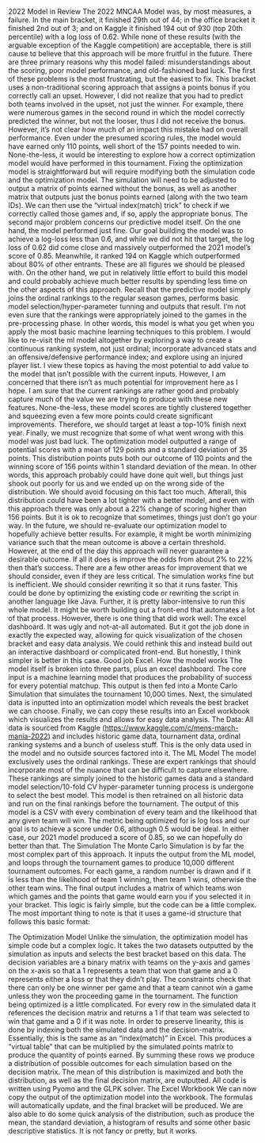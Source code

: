 2022 Model in Review
The 2022 MNCAA Model was, by most measures, a failure. In the main bracket, it finished 29th out of 44; in the office bracket it finished 2nd out of 3; and on Kaggle it finished 194 out of 930 (top 20th percentile) with a log loss of 0.62. While none of these results (with the arguable exception of the Kaggle competition) are acceptable, there is still cause to believe that this approach will be more fruitful in the future.
There are three primary reasons why this model failed: misunderstandings about the scoring, poor model performance, and old-fashioned bad luck. The first of these problems is the most frustrating, but the easiest to fix. This bracket uses a non-traditional scoring approach that assigns a points bonus if you correctly call an upset. However, I did not realize that you had to predict both teams involved in the upset, not just the winner. For example, there were numerous games in the second round in which the model correctly predicted the winner, but not the looser, thus I did not receive the bonus. However, it’s not clear how much of an impact this mistake had on overall performance. Even under the presumed scoring rules, the model would have earned only 110 points, well short of the 157 points needed to win. None-the-less, it would be interesting to explore how a correct optimization model would have performed in this tournament.
Fixing the optimization model is straightforward but will require modifying both the simulation code and the optimization model. The simulation will need to be adjusted to output a matrix of points earned without the bonus, as well as another matrix that outputs just the bonus points earned (along with the two team IDs). We can then use the “virtual index(match) trick” to check if we correctly called those games and, if so, apply the appropriate bonus.
The second major problem concerns our predictive model itself. On the one hand, the model performed just fine. Our goal building the model was to achieve a log-loss less than 0.6, and while we did not hit that target, the log loss of 0.62 did come close and massively outperformed the 2021 model’s score of 0.85. Meanwhile, it ranked 194 on Kaggle which outperformed about 80% of other entrants. These are all figures we should be pleased with. On the other hand, we put in relatively little effort to build this model and could probably achieve much better results by spending less time on the other aspects of this approach.
Recall that the predictive model simply joins the ordinal rankings to the regular season games, performs basic model selection/hyper-parameter tunning and outputs that result. I’m not even sure that the rankings were appropriately joined to the games in the pre-processing phase. In other words, this model is what you get when you apply the most basic machine learning techniques to this problem. I would like to re-visit the ml model altogether by exploring a way to create a continuous ranking system, not just ordinal; incorporate advanced stats and an offensive/defensive performance index; and explore using an injured player list. I view these topics as having the most potential to add value to the model that isn’t possible with the current inputs. However, I am concerned that there isn’t as much potential for improvement here as I hope. I am sure that the current rankings are rather good and probably capture much of the value we are trying to produce with these new features. None-the-less, these model scores are tightly clustered together and squeezing even a few more points could create significant improvements. Therefore, we should target at least a top-10% finish next year.
Finally, we must recognize that some of what went wrong with this model was just bad luck. The optimization model outputted a range of potential scores with a mean of 129 points and a standard deviation of 35 points. This distribution points puts both our outcome of 110 points and the winning score of 156 points within 1 standard deviation of the mean. In other words, this approach probably could have done quit well, but things just shook out poorly for us and we ended up on the wrong side of the distribution. We should avoid focusing on this fact too much. Afterall, this distribution could have been a lot tighter with a better model, and even with this approach there was only about a 22% change of scoring higher than 156 points. But it is ok to recognize that sometimes, things just don’t go your way.
In the future, we should re-evaluate our optimization model to hopefully achieve better results. For example, it might be worth minimizing variance such that the mean outcome is above a certain threshold. However, at the end of the day this approach will never guarantee a desirable outcome. If all it does is improve the odds from about 2% to 22% then that’s success.
There are a few other areas for improvement that we should consider, even if they are less critical. The simulation works fine but is inefficient. We should consider rewriting it so that it runs faster. This could be done by optimizing the existing code or rewriting the script in another language like Java. Further, it is pretty labor-intensive to run this whole model. It might be worth building out a front-end that automates a lot of that process. 
However, there is one thing that did work well: The excel dashboard. It was ugly and not-at-all automated. But it got the job done in exactly the expected way, allowing for quick visualization of the chosen bracket and easy data analysis. We could rethink this and instead build out an interactive dashboard or complicated front-end. But honestly, I think simpler is better in this case. Good job Excel.
How the model works
The model itself is broken into three parts, plus an excel dashboard. The core input is a machine learning model that produces the probability of success for every potential matchup. This output is then fed into a Monte Carlo Simulation that simulates the tournament 10,000 times. Next, the simulated data is inputted into an optimization model which reveals the best bracket we can choose. Finally, we can copy these results into an Excel workbook which visualizes the results and allows for easy data analysis.
The Data:
All data is sourced from Kaggle (https://www.kaggle.com/c/mens-march-mania-2022) and includes historic game data, tournament data, ordinal ranking systems and a bunch of useless stuff. This is the only data used in the model and no outside sources factored into it.
The ML Model
The model exclusively uses the ordinal rankings. These are expert rankings that should incorporate most of the nuance that can be difficult to capture elsewhere. These rankings are simply joined to the historic games data and a standard model selection/10-fold CV hyper-parameter tunning process is undergone to select the best model. This model is then retrained on all historic data and run on the final rankings before the tournament. The output of this model is a CSV with every combination of every team and the likelihood that any given team will win. The metric being optimized for is log loss and our goal is to achieve a score under 0.6, although 0.5 would be ideal. In either case, our 2021 model produced a score of 0.85, so we can hopefully do better than that.
The Simulation
The Monte Carlo Simulation is by far the most complex part of this approach. It inputs the output from the ML model, and loops through the tournament games to produce 10,000 different tournament outcomes. For each game, a random number is drawn and if it is less than the likelihood of team 1 winning, then team 1 wins, otherwise the other team wins. The final output includes a matrix of which teams won which games and the points that game would earn you if you selected it in your bracket. 
This logic is fairly simple, but the code can be a little complex. The most important thing to note is that it uses a game-id structure that follows this basic format:
 

The Optimization Model
Unlike the simulation, the optimization model has simple code but a complex logic. It takes the two datasets outputted by the simulation as inputs and selects the best bracket based on this data. The decision variables are a binary matrix with teams on the y-axis and games on the x-axis so that a 1 represents a team that won that game and a 0 represents either a loss or that they didn’t play. The constraints check that there can only be one winner per game and that a team cannot win a game unless they won the proceeding game in the tournament.
The function being optimized is a little complicated. For every row in the simulated data it references the decision matrix and returns a 1 if that team was selected to win that game and a 0 if it was note. In order to preserve linearity, this is done by indexing both the simulated data and the decision-matrix. Essentially, this is the same as an “index(match)” in Excel. This produces a “virtual table” that can be multiplied by the simulated points matrix to produce the quantity of points earned. By summing these rows we produce a distribution of possible outcomes for each simulation based on the decision matrix. The mean of this distribution is maximized and both the distribution, as well as the final decision matrix, are outputted. All code is written using Pyomo and the GLPK solver.
The Excel Workbook
We can now copy the output of the optimization model into the workbook. The formulas will automatically update, and the final bracket will be produced. We are also able to do some quick analysis of the distribution, such as produce the mean, the standard deviation, a histogram of results and some other basic descriptive statistics. It is not fancy or pretty, but it works.
 

